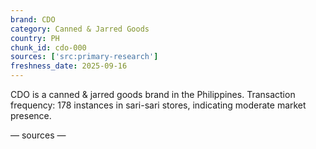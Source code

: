 ```yaml
---
brand: CDO
category: Canned & Jarred Goods
country: PH
chunk_id: cdo-000
sources: ['src:primary-research']
freshness_date: 2025-09-16
---
```


CDO is a canned & jarred goods brand in the Philippines. Transaction frequency: 178 instances in sari-sari stores, indicating moderate market presence.

— sources —
